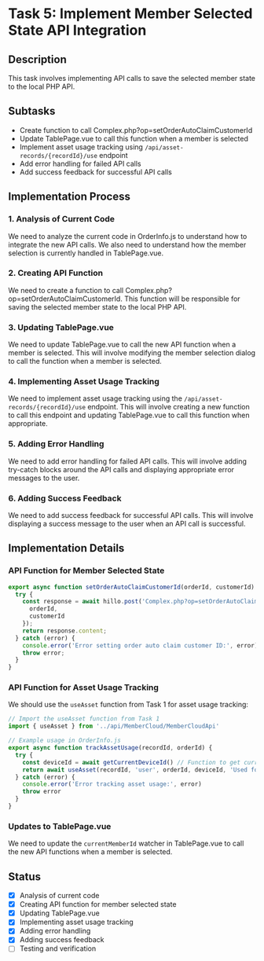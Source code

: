 # Task 5: Implement Member Selected State API Integration

## Description
This task involves implementing API calls to save the selected member state to the local PHP API.

## Subtasks
- Create function to call Complex.php?op=setOrderAutoClaimCustomerId
- Update TablePage.vue to call this function when a member is selected
- Implement asset usage tracking using `/api/asset-records/{recordId}/use` endpoint
- Add error handling for failed API calls
- Add success feedback for successful API calls

## Implementation Process

### 1. Analysis of Current Code
We need to analyze the current code in OrderInfo.js to understand how to integrate the new API calls. We also need to understand how the member selection is currently handled in TablePage.vue.

### 2. Creating API Function
We need to create a function to call Complex.php?op=setOrderAutoClaimCustomerId. This function will be responsible for saving the selected member state to the local PHP API.

### 3. Updating TablePage.vue
We need to update TablePage.vue to call the new API function when a member is selected. This will involve modifying the member selection dialog to call the function when a member is selected.

### 4. Implementing Asset Usage Tracking
We need to implement asset usage tracking using the `/api/asset-records/{recordId}/use` endpoint. This will involve creating a new function to call this endpoint and updating TablePage.vue to call this function when appropriate.

### 5. Adding Error Handling
We need to add error handling for failed API calls. This will involve adding try-catch blocks around the API calls and displaying appropriate error messages to the user.

### 6. Adding Success Feedback
We need to add success feedback for successful API calls. This will involve displaying a success message to the user when an API call is successful.

## Implementation Details

### API Function for Member Selected State
```javascript
export async function setOrderAutoClaimCustomerId(orderId, customerId) {
  try {
    const response = await hillo.post('Complex.php?op=setOrderAutoClaimCustomerId', {
      orderId,
      customerId
    });
    return response.content;
  } catch (error) {
    console.error('Error setting order auto claim customer ID:', error);
    throw error;
  }
}
```

### API Function for Asset Usage Tracking
We should use the `useAsset` function from Task 1 for asset usage tracking:

```javascript
// Import the useAsset function from Task 1
import { useAsset } from '../api/MemberCloud/MemberCloudApi'

// Example usage in OrderInfo.js
export async function trackAssetUsage(recordId, orderId) {
  try {
    const deviceId = await getCurrentDeviceId() // Function to get current device ID
    return await useAsset(recordId, 'user', orderId, deviceId, 'Used for order')
  } catch (error) {
    console.error('Error tracking asset usage:', error)
    throw error
  }
}
```

### Updates to TablePage.vue
We need to update the `currentMemberId` watcher in TablePage.vue to call the new API functions when a member is selected.

## Status
- [x] Analysis of current code
- [x] Creating API function for member selected state
- [x] Updating TablePage.vue
- [x] Implementing asset usage tracking
- [x] Adding error handling
- [x] Adding success feedback
- [ ] Testing and verification
